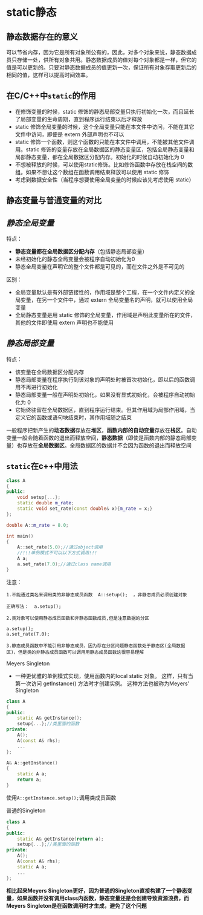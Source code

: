 # static静态

静态数据存在的意义
-----------------
可以节省内存，因为它是所有对象所公有的，因此，对多个对象来说，静态数据成员只存储一处，供所有对象共用。静态数据成员的值对每个对象都是一样，但它的值是可以更新的。只要对静态数据成员的值更新一次，保证所有对象存取更新后的相同的值，这样可以提高时间效率。

在C/C++中``static``的作用
------------------------
* 在修饰变量的时候，static 修饰的静态局部变量只执行初始化一次，而且延长了局部变量的生命周期，直到程序运行结束以后才释放
* static 修饰全局变量的时候，这个全局变量只能在本文件中访问，不能在其它文件中访问，即便是 extern 外部声明也不可以
* static 修饰一个函数，则这个函数的只能在本文件中调用，不能被其他文件调用。static 修饰的变量存放在全局数据区的静态变量区，包括全局静态变量和局部静态变量，都在全局数据区分配内存。初始化的时候自动初始化为 0
* 不想被释放的时候，可以使用static修饰。比如修饰函数中存放在栈空间的数组。如果不想让这个数组在函数调用结束释放可以使用 static 修饰
* 考虑到数据安全性（当程序想要使用全局变量的时候应该先考虑使用 static）

静态变量与普通变量的对比
-----------------------
***静态全局变量***
-----------------
特点：
* **静态变量都在全局数据区分配内存**（包括静态局部变量）
* 未经初始化的静态全局变量会被程序自动初始化为0
* 静态全局变量在声明它的整个文件都是可见的，而在文件之外是不可见的

区别：
* 全局变量默认是有外部链接性的，作用域是整个工程，在一个文件内定义的全局变量，在另一个文件中，通过 extern 全局变量名的声明，就可以使用全局变量
* 全局静态变量是用 static 修饰的全局变量，作用域是声明此变量所在的文件，其他的文件即使用 extern 声明也不能使用

***静态局部变量***
-----------------
特点：
* 该变量在全局数据区分配内存
* 静态局部变量在程序执行到该对象的声明处时被首次初始化，即以后的函数调用不再进行初始化
* 静态局部变量一般在声明处初始化，如果没有显式初始化，会被程序自动初始化为 0
* 它始终驻留在全局数据区，直到程序运行结束。但其作用域为局部作用域，当定义它的函数或语句块结束时，其作用域随之结束

一般程序把新产生的**动态数据**存放在**堆区**，**函数内部的自动变量**存放在**栈区**。自动变量一般会随着函数的退出而释放空间，**静态数据**（即使是函数内部的静态局部变量）也存放在**全局数据区**。全局数据区的数据并不会因为函数的退出而释放空间

``static``在c++中用法
--------------------
```c++
class A
{
public: 
    void setup{...};
    static double m_rate;
    static void set_rate(const double& x){m_rate = x;}
};

double A::m_rate = 8.0;

int main()
{
    A::set_rate(5.0);//通过object调用
    //!!!单例模式不可以以下方式调用!!!
    A a;
    a.set_rate(7.0);//通过class name调用
}
```
注意：
~~~
1.不能通过类名来调用类的非静态成员函数  A::setup();  ，非静态成员必须创建对象

正确写法：  a.setup();
~~~
~~~
2.类对象可以使用静态成员函数和非静态函数成员,但是注意数据的分区

a.setup();
a.set_rate(7.0);
~~~
~~~
3.静态成员函数中不能引用非静态成员，因为存在分区问题静态函数处于静态区(全局数据区)，但是类的非静态成员函数可以调用用静态成员函数这很容易理解
~~~


Meyers Singleton
* 一种更优雅的单例模式实现，使用函数内的local static 对象。 这样，只有当第一次访问 getInstance() 方法时才创建实例。 这种方法也被称为Meyers' Singleton

```c++
class A
{
public:
    static A& getInstance();
    setup{...};//类里面的函数
private:
    A();
    A(const A& rhs);
    ...
};

A& A::getInstance()
{
    static A a;
    return a;
}
```
使用``A::getInstance.setup();``调用类成员函数

普通的Singleton
```c++
class A
{
public:
    static A& getInstance(return a);
    setup{...};//类里面的函数
private:
    A();
    A(const A& rhs);
    static A a;
    ...
};
```
**相比起来Meyers Singleton更好，因为普通的Singleton直接构建了一个静态变量，如果函数并没有调用class内函数，静态变量还是会创建导致资源浪费，而Meyers Singleton是在函数调用时才生成，避免了这个问题**